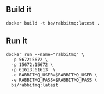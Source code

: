 ## Build it

`docker build -t bs/rabbitmq:latest .`

## Run it

```
docker run --name="rabbitmq" \
  -p 5672:5672 \
  -p 15672:15672 \
  -p 61613:61613  \
  -e RABBITMQ_USER=$RABBITMQ_USER \
  -e RABBITMQ_PASS=$RABBITMQ_PASS \
  bs/rabbitmq:latest
```
